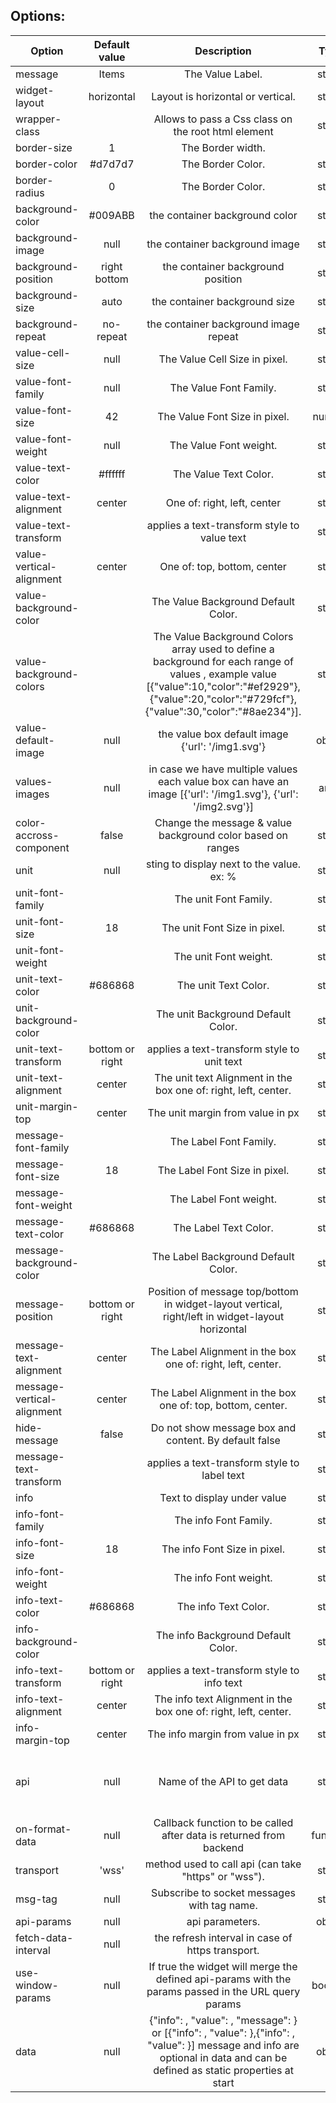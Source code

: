   ## Options:

| Option        | Default value   | Description   | Type | Required   |
| ------------- |:-------------:|:-------------:|:-------------:|:----------|
  message     | Items	 | The Value Label. | string | NO
  widget-layout     | horizontal	 | Layout is horizontal or vertical. | string | NO
  wrapper-class  | 	 |Allows to pass a Css class on the root html element | string | NO
  border-size     | 1	 | The Border width. | int | NO
  border-color     | #d7d7d7	 | The Border Color. | string | NO
  border-radius     | 0	 | The Border Color. | string | NO
  background-color     | #009ABB	 | the container background color | string | NO
  background-image |null | the container background image | string | NO
  background-position |right bottom | the container background position | string | NO
  background-size |auto | the container background size | string | NO
  background-repeat |no-repeat | the container background image repeat | string | NO
  value-cell-size     | null	 | The Value Cell Size in pixel. | string | NO
  value-font-family     | null	 | The Value Font Family. | string | NO
  value-font-size     | 42	 | The Value Font Size in pixel. | number | NO
  value-font-weight     | null	 | The Value Font weight. | string | NO
  value-text-color     | #ffffff	 | The Value Text Color. | string | NO
  value-text-alignment | center	 | One of: right, left, center | string | NO
  value-text-transform | | applies a text-transform style to value text| string | NO
  value-vertical-alignment | center	 | One of: top, bottom, center | string | NO
  value-background-color     | 	 | The Value Background Default Color. | string | NO
  value-background-colors     | 	 | The Value Background Colors array used to define a background for each range of values , example value [{"value":10,"color":"#ef2929"},{"value":20,"color":"#729fcf"},{"value":30,"color":"#8ae234"}]. | string | NO
  value-default-image  |null | the value box default image {'url': '/img1.svg'} | object | NO
  values-images   | null | in case we have multiple values each value box can have an image  [{'url': '/img1.svg'}, {'url': '/img2.svg'}]| array | NO
  color-accross-component   | false | Change the message & value background color based on ranges | string | NO
  unit | null   | sting to display next to the value. ex: % | string | NO
  unit-font-family     | 	 | The unit Font Family. | string | NO
  unit-font-size     | 18	 | The unit Font Size in pixel. | string | NO
  unit-font-weight     |  | The unit Font weight. | string | NO
  unit-text-color     | #686868	 | The unit Text Color. | string | NO
  unit-background-color     | 	 | The unit Background Default Color. | string | NO
  unit-text-transform | bottom or right | applies a text-transform style to unit text| string | NO
  unit-text-alignment     | center	 | The unit text Alignment in the box one of: right, left, center. | string | NO
  unit-margin-top     | center	 | The unit margin from value in px | string | NO           
  message-font-family     | 	 | The Label Font Family. | string | NO
  message-font-size     | 18	 | The Label Font Size in pixel. | string | NO
  message-font-weight     |  | The Label Font weight. | string | NO
  message-text-color     | #686868	 | The Label Text Color. | string | NO
  message-background-color     | 	 | The Label Background Default Color. | string | NO
  message-position | bottom or right | Position of message top/bottom in widget-layout vertical, right/left in widget-layout horizontal | string | NO
  message-text-alignment     | center	 | The Label Alignment in the box one of: right, left, center. | string | NO
  message-vertical-alignment     | center	 | The Label Alignment in the box one of: top, bottom, center. | string | NO
  hide-message   | 	false | Do not show message box and content. By default false | string | NO
  message-text-transform | | applies a text-transform style to label text| string | NO
  info  | 	 | Text to display under value | string | NO     
  info-font-family     | 	 | The info Font Family. | string | NO
  info-font-size     | 18	 | The info Font Size in pixel. | string | NO
  info-font-weight     |  | The info Font weight. | string | NO
  info-text-color     | #686868	 | The info Text Color. | string | NO
  info-background-color     | 	 | The info Background Default Color. | string | NO
  info-text-transform | bottom or right | applies a text-transform style to info text| string | NO
  info-text-alignment     | center	 | The info text Alignment in the box one of: right, left, center. | string | NO
  info-margin-top     | center	 | The info margin from value in px | string | NO           
  api | null | Name of the API to get data | string | Required if getting data from backend 
  on-format-data | null | Callback function to be called after data is returned from backend | function | NO
  transport |  'wss'     | 	method used to call api (can take "https" or "wss").	 | string | NO
  msg-tag   | null      | 	Subscribe to socket messages with tag name.		     | string | NO
  api-params  | null      | 	api parameters.  					| object | NO
  fetch-data-interval |  null     | 	the refresh interval in case of https transport.	 | int | NO
  use-window-params |  null     | 	If true the widget will merge the defined api-params with the params passed in the URL query params	 | boolean | NO
  data | null  | {"info": <text>, "value": <number>, "message": <text>}  or [{"info": <text>, "value": <number>},{"info": <text>, "value": <number>}] message and info are optional in data and can be defined as static properties at start | object | NO
  
